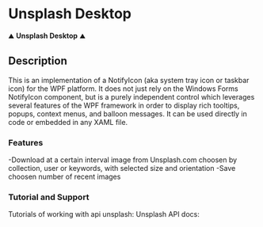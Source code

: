 # Unsplash Desktop

:mountain: **Unsplash Desktop** :mountain:


## Description

This is an implementation of a NotifyIcon (aka system tray icon or taskbar icon) for the WPF platform. It does not just rely on the Windows Forms NotifyIcon component, but is a purely independent control which leverages several features of the WPF framework in order to display rich tooltips, popups, context menus, and balloon messages. It can be used directly in code or embedded in any XAML file.

### Features 

-Download at a certain interval image from Unsplash.com choosen by collection, user or keywords, with selected size and orientation
-Save choosen number of recent images

### Tutorial and Support

Tutorials of working with api unsplash: 
Unsplash API docs: 

